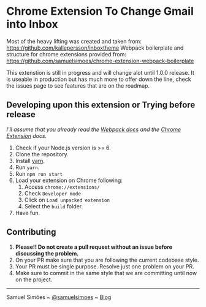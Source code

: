 # Chrome Extension To Change Gmail into Inbox

Most of the heavy lifting was created and taken from: https://github.com/kallepersson/inboxtheme
Webpack boilerplate and structure for chrome extensions provided from: https://github.com/samuelsimoes/chrome-extension-webpack-boilerplate

This extenstion is still in progress and will change alot until 1.0.0 release. It is useable in production but has much more to offer down the line, check the issues page to see features that are on the roadmap.

## Developing upon this extension or Trying before release
_I'll assume that you already read the [Webpack docs](https://webpack.github.io/docs) and the [Chrome Extension](https://developer.chrome.com/extensions/getstarted) docs._


1. Check if your Node.js version is >= 6.
2. Clone the repository.
3. Install [yarn](https://yarnpkg.com/lang/en/docs/install/).
4. Run `yarn`.
7. Run `npm run start`
8. Load your extension on Chrome following:
    1. Access `chrome://extensions/`
    2. Check `Developer mode`
    3. Click on `Load unpacked extension`
    4. Select the `build` folder.
8. Have fun.

## Contributing

1. **Please!! Do not create a pull request without an issue before discussing the problem.**
2. On your PR make sure that you are following the current codebase style.
3. Your PR must be single purpose. Resolve just one problem on your PR.
4. Make sure to commit in the same style that we are committing until now on the project.

-------------
Samuel Simões ~ [@samuelsimoes](https://twitter.com/samuelsimoes) ~ [Blog](http://blog.samuelsimoes.com/)
